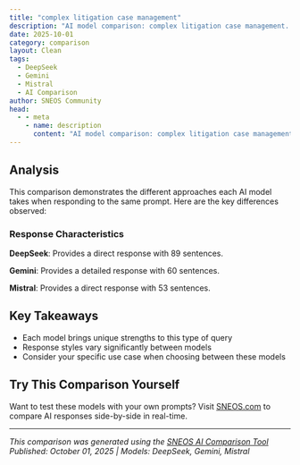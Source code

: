 ```yaml
---
title: "complex litigation case management"
description: "AI model comparison: complex litigation case management..."
date: 2025-10-01
category: comparison
layout: Clean
tags:
  - DeepSeek
  - Gemini
  - Mistral
  - AI Comparison
author: SNEOS Community
head:
  - - meta
    - name: description
      content: "AI model comparison: complex litigation case management..."
---
```


<ChatComparison
  title="complex litigation case management"
  prompt="complex litigation case management"
  :responses='{
    "DeepSeek": "Of course. This is an excellent and complex topic. **Complex Litigation Case Management** is the specialized discipline of overseeing large-scale, high-stakes legal cases that are beyond the scope of a typical lawsuit. It requires a proactive, strategic, and highly organized approach from the very beginning.\n\nHere is a comprehensive breakdown of complex litigation case management, covering its key principles, stages, and best practices.\n\n---\n\n### What Makes Litigation \u0022Complex\u0022?\n\nA case is typically considered \u0022complex\u0022 due to one or more of these factors:\n*   **High Stakes:** Billions in damages, existential threat to a company, or significant public interest.\n*   **Numerous Parties:** Multiple plaintiffs, defendants, and third parties with often conflicting interests.\n*   **Voluminous Discovery:** Millions of pages of documents, terabytes of electronic data (ESI), hundreds of depositions.\n*   **Intricate Legal \u0026 Factual Issues:** Involves novel points of law, sophisticated technology, intricate financial products, or scientific evidence.\n*   **Multiple Jurisdictions:** Cases spanning different states, countries, or involving parallel proceedings (e.g., simultaneous civil and criminal cases).\n*   **Extended Timeline:** Cases that can last for many years, even a decade.\n\n---\n\n### The Core Principles of Effective Management\n\nManaging such cases is less about reacting and more about architecting a process.\n\n1.  **Early Case Assessment (ECA):** Immediately analyze the core facts, legal theories, risks, potential costs, and likelihood of success. This informs the entire strategy.\n2.  **Centralized Command \u0026 Clear Roles:** A single, lead counsel or a small steering committee must have ultimate decision-making authority. All team members (partners, associates, paralegals, e-discovery vendors) must have clearly defined roles.\n3.  **Proactive \u0026 Phased Budgeting:** Budgets are not static. They are living documents, broken down by phase (discovery, expert witnesses, trial), and are constantly reviewed and updated.\n4.  **Technology as a Force Multiplier:** This is non-negotiable. Sophisticated e-discovery platforms, document management systems, and project management tools are essential for efficiency and control.\n5.  **Constant Communication:** Regular, structured communication within the legal team and with the client is critical. This includes status reports, strategy meetings, and budget updates.\n\n---\n\n### The Lifecycle of a Complex Case: A Management Perspective\n\n#### Phase 1: Initiation \u0026 Strategy\n*   **Action:** Conduct a deep-dive ECA. Identify the \u0022master narrative\u0022 and themes of the case.\n*   **Management Focus:**\n    *   **Team Assembly:** Build a multidisciplinary team with the right expertise (e.g., subject matter experts, trial specialists, tech-savvy associates).\n    *   **Budget Drafting:** Create a preliminary, phased budget with clear assumptions.\n    *   **Initial Hold:** Issue a legally defensible litigation hold to preserve all potentially relevant data.\n\n#### Phase 2: Discovery Management (The Most Labor-Intensive Phase)\nThis is where management makes or breaks a case.\n\n*   **Data Mapping \u0026 Preservation:** Identify all \u0022data custodians\u0022 and sources of data (servers, clouds, phones, legacy systems). Manage the legal hold process.\n*   **E-Discovery Processing \u0026 Review:**\n    *   **Technology Assisted Review (TAR):** Use machine learning to prioritize and classify documents, drastically reducing review time and cost.\n    *   **Dedicated Review Platform:** Host data in a secure, powerful platform (e.g., Relativity, DISCO, Everlaw).\n    *   **Workflow Management:** Create detailed protocols for reviewers, with quality control checks and a clear escalation path for hot documents.\n*   **Deposition Management:**\n    *   Create a deposition plan: who, what, when, and why.\n    *   Coordinate schedules, locations, and court reporters.\n    *   Manage the summarization and coding of deposition transcripts for easy retrieval.\n\n#### Phase 3: Expert Witness Management\n*   **Action:** Identify, vet, and retain expert witnesses.\n*   **Management Focus:**\n    *   **Centralized Coordination:** Manage all communication, document production, and report drafting with experts.\n    *   **Data Provisioning:** Create a secure, efficient process for providing experts with the specific data they need to form their opinions.\n    *   **Budget Tracking:** Expert fees can be enormous; track them meticulously against the budget.\n\n#### Phase 4: Pre-Trial \u0026 Trial\n*   **Action:** Draft motions (e.g., for summary judgment), prepare pre-trial orders, and plan for trial.\n*   **Management Focus:**\n    *   **Trial Team Logistics:** Manage the \u0022war room,\u0022 travel, accommodations, and technology for trial.\n    *   **Demonstrative Evidence:** Oversee the creation of graphics, animations, and other exhibits.\n    *   **Witness Preparation:** Schedule and manage the preparation of fact and expert witnesses.\n    *   **Trial Script \u0026 Database:** Have all pleadings, exhibits, and depositions hyper-linked and instantly accessible in the courtroom.\n\n#### Phase 5: Post-Trial \u0026 Resolution\n*   **Action:** Handle appeals, enforce judgments, or manage the implementation of a settlement.\n*   **Management Focus:**\n    *   **Knowledge Management:** Archive the case file in an organized manner for future reference or appeals.\n    *   **Cost Analysis:** Perform a final analysis of costs vs. budget to improve future matter management.\n    *   **Settlement Administration:** If a settlement is reached, manage the complex process of notifying class members, processing claims, and distributing funds.\n\n---\n\n### Essential Tools \u0026 Technologies\n\n| Tool Category | Purpose | Examples |\n| :--- | :--- | :--- |\n| **E-Discovery Platform** | Hosting, processing, reviewing, and producing electronic documents. | Relativity, DISCO, Logikcull, Everlaw |\n| **Project Management** | Task delegation, deadlines, milestones, and team communication. | Microsoft Project, Asana, Trello, Clio |\n| **Document Management System (DMS)** | Central repository for all case-related pleadings, correspondence, and work product. | iManage, NetDocuments |\n| **Time \u0026 Billing Software** | Tracking time, expenses, and managing invoices against the budget. | Elite 3E, Aderant, Clio Manage |\n| **Trial Presentation** | Organizing and displaying exhibits, depositions, and evidence at trial. | TrialDirector, Sanction |\n\n---\n\n### Best Practices for Success\n\n1.  **Appoint a Dedicated Case Manager:** This could be a senior partner, a non-lawyer project manager, or a specialized litigation support professional. Their job is to oversee the process so the lawyers can focus on the law and strategy.\n2.  **Develop a Single Source of Truth:** One master calendar, one contact list, one central repository for key documents. Avoid version control chaos.\n3.  **Embrace Cooperation (Where Possible):** While adversarial, cooperating with opposing counsel on logistical issues (e.g., data formats, deposition schedules) can save immense time and cost.\n4.  **Communicate Relentlessly with the Client:** The client is part of the team. Keep them informed on progress, strategy shifts, and, most importantly, costs. No surprises.\n5.  **Conduct Regular \u0022Lessons Learned\u0022 Reviews:** At the end of major phases, gather the team and ask: What worked? What didn\u0027t? How can we be more efficient next time?\n\n**In summary, complex litigation case management is the art of applying project management discipline, technological leverage, and strategic foresight to the chaotic world of high-stakes law. It transforms a potentially unmanageable morass of information and deadlines into a controlled, strategic process aimed at achieving the best possible outcome for the client.**",
    "Gemini": "Complex litigation case management is a specialized field that involves organizing, managing, and strategizing for cases that are unusually complicated due to their scale, number of parties involved, legal and factual issues, or technological demands. It\u0027s a multifaceted process that requires careful planning, organization, and execution to ensure efficient and effective handling of the case.\n\nHere\u0027s a breakdown of the key elements and considerations involved in complex litigation case management:\n\n**1. Understanding the Case:**\n\n*   **Initial Assessment:**  Thoroughly analyze the pleadings, discovery requests, and initial documents to understand the scope of the case, identify key issues, and determine the resources required.\n*   **Fact Gathering and Analysis:**  Develop a comprehensive understanding of the facts through interviews, document review, and other investigative methods. Create timelines, chronologies, and other tools to organize and analyze the information.\n*   **Legal Research and Analysis:** Conduct in-depth legal research to identify applicable laws, regulations, and precedents. Analyze the strengths and weaknesses of your case and the opposing party\u0027s case.\n*   **Develop a Case Theme:**  Create a clear and compelling narrative that resonates with the judge and jury, highlighting the key facts and legal arguments supporting your client\u0027s position.\n\n**2. Case Strategy and Planning:**\n\n*   **Develop a Litigation Plan:** This is a comprehensive roadmap for the case, outlining the key steps, deadlines, and resources needed to achieve the desired outcome. It should be flexible and adaptable to changing circumstances.\n*   **Define Objectives:** Clearly define the goals of the litigation, such as obtaining a favorable settlement, winning a trial, or achieving a specific legal outcome.\n*   **Budgeting and Resource Allocation:** Develop a realistic budget that accounts for all anticipated expenses, including attorney fees, expert witness fees, discovery costs, and trial preparation expenses. Allocate resources effectively to maximize efficiency and minimize costs.\n*   **Settlement Strategy:** Evaluate the potential for settlement early in the case and develop a strategy for negotiating a favorable resolution. This may involve mediation, arbitration, or other alternative dispute resolution (ADR) methods.\n\n**3. Discovery Management:**\n\n*   **E-Discovery Expertise:**  In today\u0027s world, e-discovery is critical in complex litigation.  This includes:\n    *   **Data Preservation:**  Implementing legal holds to ensure the preservation of relevant electronically stored information (ESI).\n    *   **Data Collection:**  Identifying, collecting, and processing ESI from various sources, such as emails, documents, databases, and social media.\n    *   **Data Processing and Review:**  Using technology to process and analyze large volumes of ESI, identify relevant documents, and prepare them for review.\n    *   **Production:**  Producing responsive ESI to the opposing party in a timely and efficient manner.\n*   **Document Management:**  Implement a robust document management system to organize, index, and retrieve documents quickly and efficiently.  Use tagging, coding, and other techniques to categorize and track documents.\n*   **Deposition Management:** Prepare witnesses for depositions, conduct effective depositions of opposing witnesses, and manage deposition transcripts and exhibits.\n*   **Interrogatories and Requests for Admission:**  Draft and respond to interrogatories and requests for admission to gather information and narrow the issues in dispute.\n*   **Discovery Disputes:**  Manage discovery disputes and negotiate resolutions with opposing counsel.  File motions to compel or motions for protective orders when necessary.\n\n**4. Technology Utilization:**\n\n*   **Case Management Software:**  Utilize case management software to track deadlines, manage documents, communicate with team members, and generate reports.  Examples include Clio, MyCase, Relativity, and many others.\n*   **E-Discovery Platforms:**  Employ e-discovery platforms to streamline the data collection, processing, review, and production of ESI.\n*   **Trial Presentation Software:**  Use trial presentation software to create compelling visual presentations for trial, including demonstrative exhibits, timelines, and video clips.\n*   **Collaboration Tools:**  Leverage collaboration tools such as shared document repositories, instant messaging, and video conferencing to facilitate communication and collaboration among team members.\n*   **Artificial Intelligence (AI):** Increasingly, AI is being used to analyze documents, predict outcomes, and assist in strategy development.\n\n**5. Team Management:**\n\n*   **Clear Roles and Responsibilities:** Define clear roles and responsibilities for each team member, including attorneys, paralegals, legal secretaries, and expert witnesses.\n*   **Communication and Collaboration:**  Establish effective communication channels to ensure that all team members are informed of case developments and are working collaboratively towards the common goal.\n*   **Training and Development:**  Provide training and development opportunities for team members to enhance their skills and knowledge in complex litigation case management.\n*   **Vendor Management:**  Manage relationships with outside vendors, such as e-discovery providers, court reporters, and graphic designers, to ensure that they are providing high-quality services at a reasonable cost.\n\n**6. Trial Preparation and Presentation:**\n\n*   **Witness Preparation:**  Prepare witnesses thoroughly for trial, including reviewing their testimony, anticipating cross-examination questions, and conducting mock trials.\n*   **Exhibit Management:**  Organize and manage exhibits for trial, including labeling, numbering, and creating exhibit lists.\n*   **Motion Practice:**  File and argue pre-trial motions, such as motions in limine, to exclude inadmissible evidence or narrow the issues for trial.\n*   **Trial Strategy:**  Develop a comprehensive trial strategy, including opening statements, witness examinations, closing arguments, and jury instructions.\n*   **Technology Integration:**  Utilize technology to enhance the presentation of evidence at trial, including demonstrative exhibits, video depositions, and real-time transcript displays.\n\n**7. Risk Management and Compliance:**\n\n*   **Conflicts of Interest:**  Identify and resolve any potential conflicts of interest before accepting a case.\n*   **Ethical Considerations:**  Adhere to all applicable ethical rules and professional standards throughout the litigation process.\n*   **Data Security:**  Implement appropriate data security measures to protect confidential information from unauthorized access or disclosure.\n*   **Compliance with Court Rules:**  Comply with all applicable court rules and procedures, including deadlines, filing requirements, and discovery rules.\n\n**Key Skills for a Complex Litigation Case Manager:**\n\n*   **Organizational Skills:**  Excellent organizational skills are essential for managing large volumes of documents and information.\n*   **Analytical Skills:**  The ability to analyze complex facts and legal issues is critical for developing effective case strategies.\n*   **Communication Skills:**  Strong communication skills are necessary for communicating with clients, opposing counsel, and other team members.\n*   **Technological Proficiency:**  Familiarity with case management software, e-discovery platforms, and other technology tools is essential.\n*   **Project Management Skills:**  The ability to manage multiple tasks and deadlines effectively is crucial for keeping the case on track.\n*   **Problem-Solving Skills:**  The ability to identify and solve problems quickly and efficiently is necessary for navigating the challenges of complex litigation.\n\n**In conclusion, complex litigation case management is a demanding but rewarding field that requires a combination of legal knowledge, technical skills, and project management expertise.  Effective case management can significantly improve the efficiency and effectiveness of the litigation process, leading to better outcomes for clients.**\n",
    "Mistral": "Complex litigation case management involves overseeing and coordinating the various aspects of intricate legal disputes. These cases often involve multiple parties, extensive documentation, and significant financial or legal stakes. Effective management of such cases requires a structured approach to ensure that all elements are handled efficiently and effectively. Here are some key components and strategies for managing complex litigation cases:\n\n### 1. **Case Assessment and Planning**\n   - **Initial Evaluation:** Conduct a thorough assessment of the case, including the legal issues, potential outcomes, and risks.\n   - **Strategic Planning:** Develop a comprehensive strategy that outlines the goals, timelines, and key milestones.\n   - **Resource Allocation:** Determine the resources needed, including legal team members, experts, and financial resources.\n\n### 2. **Document Management**\n   - **Organization:** Implement a robust document management system to organize and track all relevant documents, including pleadings, correspondence, and evidence.\n   - **E-Discovery:** Utilize electronic discovery tools to manage large volumes of digital data efficiently.\n   - **Security:** Ensure that all documents are securely stored and accessible only to authorized personnel.\n\n### 3. **Communication and Coordination**\n   - **Team Communication:** Establish clear lines of communication among the legal team, clients, and other stakeholders.\n   - **Client Updates:** Regularly update clients on the progress of the case and any significant developments.\n   - **Meetings:** Schedule regular team meetings to discuss strategy, review progress, and address any issues.\n\n### 4. **Legal Research and Analysis**\n   - **Research:** Conduct thorough legal research to understand the applicable laws, precedents, and regulations.\n   - **Analysis:** Analyze the strengths and weaknesses of the case, including potential defenses and counterarguments.\n   - **Briefs and Memoranda:** Prepare detailed legal briefs and memoranda to support the case.\n\n### 5. **Expert Witnesses**\n   - **Selection:** Identify and select qualified expert witnesses who can provide specialized knowledge and testimony.\n   - **Preparation:** Work closely with experts to prepare their testimony and ensure it aligns with the case strategy.\n   - **Coordination:** Coordinate with experts to ensure they are available for depositions, hearings, and trial.\n\n### 6. **Discovery and Depositions**\n   - **Discovery Requests:** Prepare and respond to discovery requests, including interrogatories, requests for production, and requests for admission.\n   - **Depositions:** Conduct and defend depositions to gather information and prepare for trial.\n   - **Document Review:** Review and analyze documents produced during discovery.\n\n### 7. **Motion Practice**\n   - **Preparation:** Prepare and file motions to address legal issues, such as motions to dismiss, motions for summary judgment, and motions in limine.\n   - **Opposition:** Respond to motions filed by the opposing party.\n   - **Hearings:** Prepare for and attend hearings on motions.\n\n### 8. **Trial Preparation**\n   - **Witness Preparation:** Prepare witnesses for testimony, including direct and cross-examination.\n   - **Exhibits:** Organize and prepare exhibits for presentation at trial.\n   - **Trial Strategy:** Develop a detailed trial strategy, including opening and closing statements, and the order of witnesses.\n\n### 9. **Settlement and Negotiation**\n   - **Negotiation:** Engage in settlement negotiations with the opposing party to explore potential resolutions.\n   - **Mediation:** Participate in mediation or other alternative dispute resolution (ADR) processes.\n   - **Settlement Agreements:** Draft and review settlement agreements to ensure they are comprehensive and enforceable.\n\n### 10. **Post-Trial and Appeals**\n   - **Post-Trial Motions:** Prepare and file post-trial motions, such as motions for a new trial or motions for judgment as a matter of law.\n   - **Appeals:** Prepare and file appeals if necessary, including appellate briefs and oral arguments.\n   - **Enforcement:** Ensure that any judgments or settlements are enforced and complied with.\n\n### 11. **Technology and Tools**\n   - **Case Management Software:** Utilize case management software to track deadlines, manage documents, and coordinate team activities.\n   - **E-Discovery Tools:** Employ e-discovery tools to manage and review electronic data.\n   - **Communication Platforms:** Use secure communication platforms for team collaboration and client updates.\n\n### 12. **Risk Management**\n   - **Compliance:** Ensure compliance with all relevant legal and ethical standards.\n   - **Insurance:** Review and manage insurance coverage to mitigate financial risks.\n   - **Contingency Planning:** Develop contingency plans to address potential setbacks or unexpected developments.\n\nEffective management of complex litigation cases requires a combination of strategic planning, efficient coordination, and the use of advanced tools and technologies. By following a structured approach, legal teams can navigate the intricacies of complex litigation and achieve favorable outcomes for their clients."
  }'
  published-date="21:17"
/>

## Analysis

This comparison demonstrates the different approaches each AI model takes when responding to the same prompt. Here are the key differences observed:

### Response Characteristics

**DeepSeek**: Provides a direct response with 89 sentences. 

**Gemini**: Provides a detailed response with 60 sentences. 

**Mistral**: Provides a direct response with 53 sentences. 

## Key Takeaways

- Each model brings unique strengths to this type of query
- Response styles vary significantly between models
- Consider your specific use case when choosing between these models

## Try This Comparison Yourself

Want to test these models with your own prompts? Visit [SNEOS.com](https://sneos.com) to compare AI responses side-by-side in real-time.

---

*This comparison was generated using the [SNEOS AI Comparison Tool](https://sneos.com)*
*Published: October 01, 2025 | Models: DeepSeek, Gemini, Mistral*
